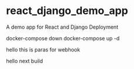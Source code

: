 # react_django_demo_app
A demo app for React and Django Deployment

docker-compose down
docker-compose up -d


hello this is paras for webhook


hello next build
